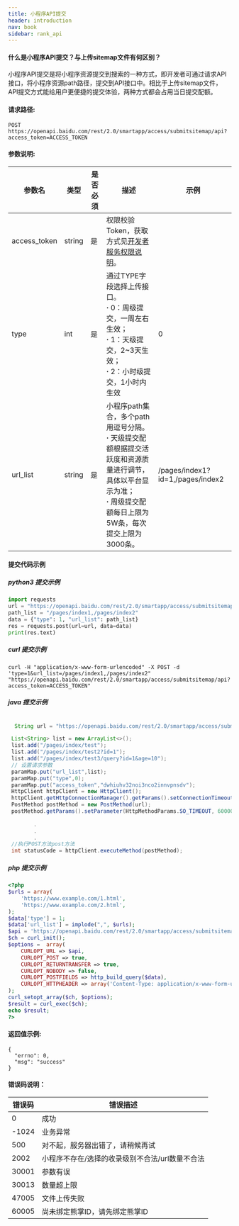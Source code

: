 ```yaml
---
title: 小程序API提交
header: introduction
nav: book
sidebar: rank_api
---
```




#### 什么是小程序API提交？与上传sitemap文件有何区别？

小程序API提交是将小程序资源提交到搜索的一种方式，即开发者可通过请求API接口，将小程序资源path路径，提交到API接口中。相比于上传sitemap文件，API提交方式能给用户更便捷的提交体验，两种方式都会占用当日提交配额。

#### 请求路径:
```
POST https://openapi.baidu.com/rest/2.0/smartapp/access/submitsitemap/api?access_token=ACCESS_TOKEN
```


#### 参数说明:

|参数名 | 类型 | 是否必须 | 描述 | 示例|
|----- |-----| ------| ----- | ----|
|access_token	|string|	是	|权限校验Token，获取方式见[开发者服务权限说明](https://smartprogram.baidu.com/docs/develop/serverapi/power_exp/)。|
|type |int | 是 | 通过TYPE字段选择上传接口。<br>**·** 0：周级提交，一周左右生效；<br>**·** 1：天级提交，2~3天生效；<br>**·** 2：小时级提交，1小时内生效| 0|
|url\_list |string  | 是 | 小程序path集合，多个path用逗号分隔。<br>**·** 天级提交配额根据提交活跃度和资源质量进行调节，具体以平台显示为准；<br>**·** 周级提交配额每日上限为5W条，每次提交上限为3000条。|/pages/index1?id=1,/pages/index2|


#### **提交代码示例**

##### **python3 提交示例**
```python
import requests
url = "https://openapi.baidu.com/rest/2.0/smartapp/access/submitsitemap/api?access_token=ACCESS_TOKEN"
path_list = "/pages/index1,/pages/index2"
data = {"type": 1, "url_list": path_list}  
res = requests.post(url=url, data=data) 
print(res.text)
```
##### **curl 提交示例**

```
curl -H "application/x-www-form-urlencoded" -X POST -d 'type=1&url_list=/pages/index1,/pages/index2" "https://openapi.baidu.com/rest/2.0/smartapp/access/submitsitemap/api?access_token=ACCESS_TOKEN" 
```
##### **java 提交示例**

```java

￼ String url = "https://openapi.baidu.com/rest/2.0/smartapp/access/submitsitemap/api";

 List<String> list = new ArrayList<>();
 list.add("/pages/index/test");
 list.add("/pages/index/test2?id=1");
 list.add("/pages/index/test3/query?id=1&age=10");
 // 设置请求参数
 paramMap.put("url_list",list);
 paramMap.put("type",0);
 paramMap.put("access_token","dwhiuhv32noi3nco2innvpnsdv");
 HttpClient httpClient = new HttpClient();
 httpClient.getHttpConnectionManager().getParams().setConnectionTimeout(15000);
 PostMethod postMethod = new PostMethod(url);
 postMethod.getParams().setParameter(HttpMethodParams.SO_TIMEOUT, 60000);
        
        .
        .
        .
 //执行POST方法post方法
 int statusCode = httpClient.executeMethod(postMethod);
```
##### **php 提交示例**

```php
<?php
$urls = array(
    'https://www.example.com/1.html',
    'https://www.example.com/2.html',
);
$data['type'] = 1;
$data['url_list'] = implode(",", $urls);
$api = 'https://openapi.baidu.com/rest/2.0/smartapp/access/submitsitemap/api?access_token=ACCESS_TOKEN';
$ch = curl_init();
$options =  array(
    CURLOPT_URL => $api,
    CURLOPT_POST => true,
    CURLOPT_RETURNTRANSFER => true,
    CURLOPT_NOBODY => false,
    CURLOPT_POSTFIELDS => http_build_query($data),
    CURLOPT_HTTPHEADER => array('Content-Type: application/x-www-form-urlencoded'),
);
curl_setopt_array($ch, $options);
$result = curl_exec($ch);
echo $result;
?>
```

#### 返回值示例:
```
{
  "errno": 0,
  "msg": "success"
}
```

#### 错误码说明：

|错误码 | 错误描述 | 
|----- |-----|
|0| 成功|
|-1024|业务异常|
|500| 对不起，服务器出错了，请稍候再试|
|2002|小程序不存在/选择的收录级别不合法/url数量不合法|
|30001| 参数有误|
|30013| 数量超上限|
|47005| 文件上传失败|
|60005| 尚未绑定熊掌ID，请先绑定熊掌ID|
